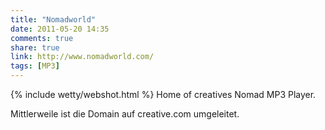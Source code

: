 ```yaml
---
title: "Nomadworld"
date: 2011-05-20 14:35
comments: true
share: true
link: http://www.nomadworld.com/
tags: [MP3]
---
```

{% include wetty/webshot.html %} Home of creatives Nomad MP3 Player. 

Mittlerweile ist die Domain auf creative.com umgeleitet.
